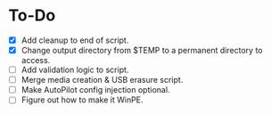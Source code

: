 # To-Do

- [x] Add cleanup to end of script.
- [x] Change output directory from $TEMP to a permanent directory to access.
- [ ] Add validation logic to script.
- [ ] Merge media creation & USB erasure script.
- [ ] Make AutoPilot config injection optional.
- [ ] Figure out how to make it WinPE.